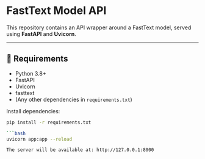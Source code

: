 # FastText Model API

This repository contains an API wrapper around a FastText model, served using **FastAPI** and **Uvicorn**.

---

## 🚀 Requirements

- Python 3.8+
- FastAPI
- Uvicorn
- fasttext
- (Any other dependencies in `requirements.txt`)

Install dependencies:

```bash
pip install -r requirements.txt

```bash
uvicorn app:app --reload

The server will be available at: http://127.0.0.1:8000
